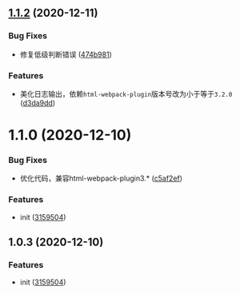 ## [1.1.2](https://github.com/Vinsea/extra-jsfile-webpack-plugin/compare/v1.1.0...v1.1.2) (2020-12-11)


### Bug Fixes

* 修复低级判断错误 ([474b981](https://github.com/Vinsea/extra-jsfile-webpack-plugin/commit/474b981cb55bff8c5b49d8479a549a75e89a1da8))


### Features

* 美化日志输出，依赖`html-webpack-plugin`版本号改为小于等于`3.2.0` ([d3da9dd](https://github.com/Vinsea/extra-jsfile-webpack-plugin/commit/d3da9dd2eb1825079bc57d0429d2d4d93d490509))



# 1.1.0 (2020-12-10)


### Bug Fixes

* 优化代码，兼容html-webpack-plugin3.* ([c5af2ef](https://github.com/Vinsea/extra-jsfile-webpack-plugin/commit/c5af2ef42547e2840617ea73538416829b735137))


### Features

* init ([3159504](https://github.com/Vinsea/extra-jsfile-webpack-plugin/commit/3159504bd4a1e53473a6f4e71c535606e5c62336))



## 1.0.3 (2020-12-10)


### Features

* init ([3159504](https://github.com/Vinsea/extra-jsfile-webpack-plugin/commit/3159504bd4a1e53473a6f4e71c535606e5c62336))



